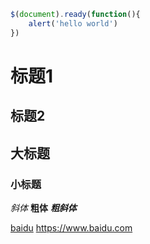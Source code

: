 ```javascript
$(document).ready(function(){
    alert('hello world')
})
```

<!--标题-->
标题1
======
标题2
-----
## 大标题 ##
### 小标题 ###

<!--粗斜体-->

*斜体*
**粗体**
***粗斜体***

<!--链接-->
[baidu](https://www.baidu.com)
<https://www.baidu.com>

[1]: http://google.com/
[yahoo]:http://www.yahoo.com